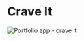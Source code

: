 # Crave It
 
![Portfolio app - crave it](https://github.com/user-attachments/assets/948f41d1-e195-4e1f-9ba2-87aced673993)
